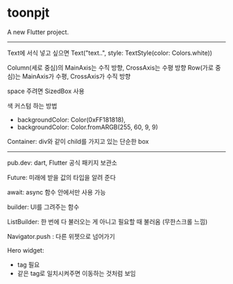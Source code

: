 # toonpjt

A new Flutter project.

---

Text에 서식 넣고 싶으면 Text("text..", style: TextStyle(color: Colors.white))

Column(세로 중심)의 MainAxis는 수직 방향, CrossAxis는 수평 방향
Row(가로 중심)는 MainAxis가 수평, CrossAxis가 수직 방향

space 주려면 SizedBox 사용

색 커스텀 하는 방법

- backgroundColor: Color(0xFF181818),
- backgroundColor: Color.fromARGB(255, 60, 9, 9)

Container: div와 같이 child를 가지고 있는 단순한 box

---

pub.dev: dart, Flutter 공식 패키지 보관소

Future: 미래에 받을 값의 타입을 알려 준다

await: async 함수 안에서만 사용 가능

builder: UI를 그려주는 함수

ListBuilder: 한 번에 다 불러오는 게 아니고 필요할 때 불러옴 (무한스크롤 느낌)

Navigator.push : 다른 위젯으로 넘어가기

Hero widget:

- tag 필요
- 같은 tag로 일치시켜주면 이동하는 것처럼 보임
